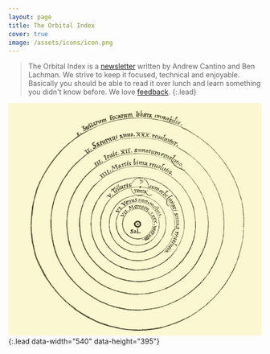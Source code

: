 ```yaml
---
layout: page
title: The Orbital Index
cover: true
image: /assets/icons/icon.png
---
```


> The Orbital Index is a [newsletter](/subscribe) written by Andrew Cantino and Ben Lachman. We strive to keep it focused, technical and enjoyable. Basically you should be able to read it over lunch and learn something you didn't know before.
> We love [feedback](mailto:groundcontrol@orbitalindex.com).
{:.lead}

![Copernican Orbits](/assets/img/copernican-orbits.jpg){:.lead data-width="540" data-height="395"}
